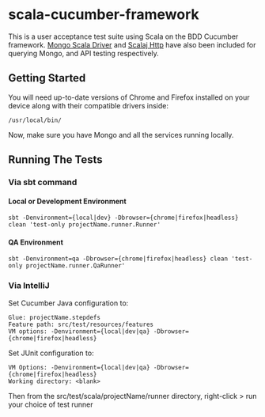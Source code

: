 # scala-cucumber-framework

This is a user acceptance test suite using Scala on the BDD Cucumber framework. [Mongo Scala Driver](https://mongodb.github.io/mongo-scala-driver/) and [Scalaj Http](https://github.com/scalaj/scalaj-http) have also been included for querying Mongo, and API testing respectively.

## Getting Started
You will need up-to-date versions of Chrome and Firefox installed on your device along with their compatible drivers inside:
```
/usr/local/bin/
```

Now, make sure you have Mongo and all the services running locally.

## Running The Tests

### Via sbt command

#### Local or Development Environment
```
sbt -Denvironment={local|dev} -Dbrowser={chrome|firefox|headless} clean 'test-only projectName.runner.Runner'
```
#### QA Environment
```
sbt -Denvironment=qa -Dbrowser={chrome|firefox|headless} clean 'test-only projectName.runner.QaRunner'
```

### Via IntelliJ
Set Cucumber Java configuration to:
```
Glue: projectName.stepdefs
Feature path: src/test/resources/features
VM options: -Denvironment={local|dev|qa} -Dbrowser={chrome|firefox|headless}
```

Set JUnit configuration to:
```
VM Options: -Denvironment={local|dev|qa} -Dbrowser={chrome|firefox|headless}
Working directory: <blank>
```

Then from the src/test/scala/projectName/runner directory, right-click > run your choice of test runner
